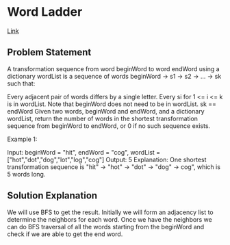 # Word Ladder
[Link](https://leetcode.com/problems/word-ladder/description/)

## Problem Statement

A transformation sequence from word beginWord to word endWord using a dictionary wordList is a sequence of words beginWord -> s1 -> s2 -> ... -> sk such that:

Every adjacent pair of words differs by a single letter.
Every si for 1 <= i <= k is in wordList. Note that beginWord does not need to be in wordList.
sk == endWord
Given two words, beginWord and endWord, and a dictionary wordList, return the number of words in the shortest transformation sequence from beginWord to endWord, or 0 if no such sequence exists.

Example 1:

Input: beginWord = "hit", endWord = "cog", wordList = ["hot","dot","dog","lot","log","cog"]
Output: 5
Explanation: One shortest transformation sequence is "hit" -> "hot" -> "dot" -> "dog" -> cog", which is 5 words long.

## Solution Explanation

We will use BFS to get the result. Initially we will form an adjacency list to determine the neighbors for each word. Once we have the neighbors we can do BFS traversal of all the words starting from the beginWord and check if we are able to get the end word.
